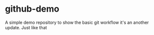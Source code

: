 # github-demo
A simple demo repository to show the basic git workflow
it's an another update.
Just like that
